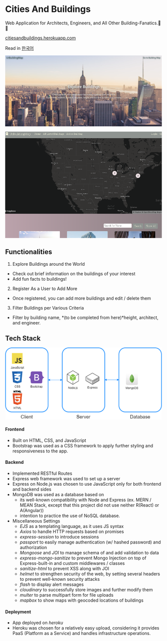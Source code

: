 # Cities And Buildings
Web Application for Architects, Engineers, and All Other Building-Fanatics.&#127751; &#127747;

[citiesandbuildings.herokuapp.com](https://citiesandbuildings.herokuapp.com)

Read in [한국어](https://github.com/haileykr/CitiesAndBuildings/blob/master/README.ko.md)


![home](./public/imgs/CAB_image.png)

![index](./public/imgs/CAB_ind.png)

## Functionalities
1. Explore Buildings around the World
- Check out brief information on the buildings of your interest
- Add fun facts to buildings!

2. Register As a User to Add More
- Once registered, you can add more buildings and edit / delete them

3. Filter Buildings per Various Criteria
- Filter by building name, *(to be completed from here)*height, architect, and engineer.

## Tech Stack
![tech_stack](./public/imgs/CAB_tech_stack.png)

#### Frontend
- Built on HTML, CSS, and JavaScript
- Bootstrap was used as a CSS framework to apply further styling and responsiveness to the app.

#### Backend
- Implemented RESTful Routes
- Express web framework was used to set up a server
- Express on Node.js was chosen to use JavaScript only for both frontend and backend sides
- MongoDB was used as a database based on
  * its well-known compatibility with Node and Express (ex. MERN / MEAN Stack, except that this project did not use neither R(React) or A(Angular))
  * intention to practice the use of NoSQL database.
- Miscellaneous Settings
  * _EJS_ as a templating language, as it uses JS syntax
  * _Axios_ to handle HTTP requests based on promises
  * _express-session_ to introduce sessions
  * _passport_ to easily manage authentication (w/ hashed password) and authorization
  * _Mongoose_ and _JOI_ to manage schema of and add validation to data
  * _express-mongo-sanitize_ to prevent Mongo Injection on top of Express-built-in and custom middlewares / classes
  * _sanitize-html_ to prevent XSS along with JOI
  * _helmet_ to strengthen security of the web, by setting several headers to prevent well-known security attacks
  * _flash_ to display alert messages
  * _cloudinary_ to successfully store images and further modify them
  * _multer_ to parse multipart form for file uploads
  * _mapbox_ to show maps with geocoded locations of buildings

#### Deployment
- App deployed on _heroku_
- Heroku was chosen for a relatively easy upload, considering it provides PaaS (Platform as a Service) and handles infrastructure operations. 
